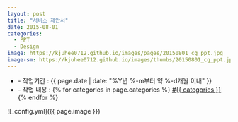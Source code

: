 ```yaml
---
layout: post
title: "서비스 제안서"
date: 2015-08-01
categories:
  - PPT
  - Design
image: https://kjuhee0712.github.io/images/pages/20150801_cg_ppt.jpg
image-sm: https://kjuhee0712.github.io/images/thumbs/20150801_cg_ppt.jpg
---
```


<ul class="inform">
	<li class="preview__date" itemprop="datePublished" datetime="{{ page.date | date_to_xmlschema }}">- 작업기간 : {{ page.date | date: "%Y년 %-m부터 약 %-d개월 이내" }}</li>
	<li class="preview__catetory" itemprop="catetory">- 작업 내용 :
		{% for categories in page.categories %}
           <a href="/category/{{ categories }}/">#{{ categories }}</a>     
      	{% endfor %}</li>
</ul>

![_config.yml]({{ page.image }})


